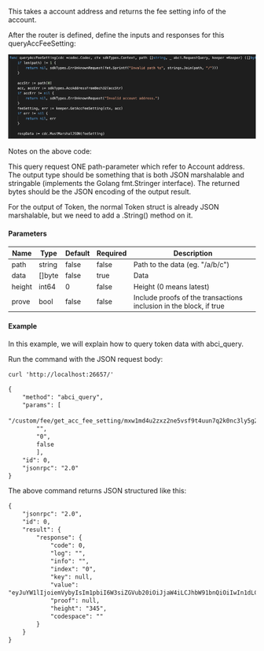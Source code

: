 This takes a account address and returns the fee setting info of the account.

After the router is defined, define the inputs and responses for this queryAccFeeSetting:

![Image-2](../pic/queryAccFeeSetting.png)


Notes on the above code:

This query request ONE path-parameter which refer to Account address. 
The output type should be something that is both JSON marshalable and stringable (implements the Golang fmt.Stringer interface). The returned bytes should be the JSON encoding of the output result.

For the output of Token, the normal Token struct is already JSON marshalable, but we need to add a .String() method on it.

#### Parameters
| Name | Type | Default | Required | Description                 |
| ---- | ---- | ------- | -------- | --------------------------- |
| path | string | false | false    | Path to the data (eg. "/a/b/c") |
| data | []byte | false | true     | Data |
| height | int64 | 0 | false    | Height (0 means latest) |
| prove | bool | false | false    | Include proofs of the transactions inclusion in the block, if true |


#### Example
In this example, we will explain how to query token data with abci_query. 

Run the command with the JSON request body:
```
curl 'http://localhost:26657/'
```

```
{
    "method": "abci_query",
    "params": [
    	"/custom/fee/get_acc_fee_setting/mxw1md4u2zxz2ne5vsf9t4uun7q2k0nc3ly5g22dne",
    	"",
    	"0",
    	false
    	],
    "id": 0,
    "jsonrpc": "2.0"
}

```

The above command returns JSON structured like this: 
```
{
    "jsonrpc": "2.0",
    "id": 0,
    "result": {
        "response": {
            "code": 0,
            "log": "",
            "info": "",
            "index": "0",
            "key": null,
            "value": "eyJuYW1lIjoiemVybyIsIm1pbiI6W3siZGVub20iOiJjaW4iLCJhbW91bnQiOiIwIn1dLCJtYXgiOlt7ImRlbm9tIjoiY2luIiwiYW1vdW50IjoiMCJ9XSwicGVyY2VudGFnZSI6IjAiLCJpc3N1ZXIiOiJteHcxazl0cjJjdWtoZnZsaGozNTZlNWV1cjI4a3V3M3A2YTRsOTNoNTkifQ==",
            "proof": null,
            "height": "345",
            "codespace": ""
        }
    }
}
```

